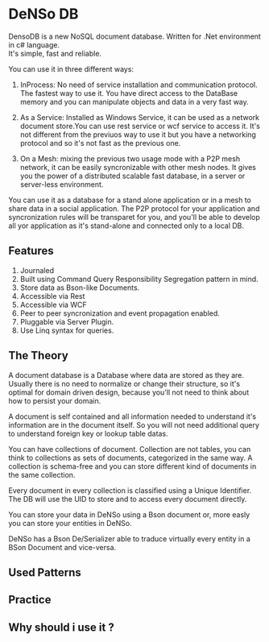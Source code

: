DeNSo DB
================================================
DensoDB is a new NoSQL document database. Written for .Net environment in c# language.  
It's simple, fast and reliable.

You can use it in three different ways:

1. InProcess: No need of service installation and communication protocol. The fastest way to use it. You have direct access to the DataBase memory and you can manipulate objects and data in a very fast way. 

2. As a Service: Installed as Windows Service, it can be used as a network document store.You can use rest service or wcf service to access it. It's not different from the previuos way to use it but you have a networking protocol and so it's not fast as the previous one.

3. On a Mesh: mixing the previous two usage mode with a P2P mesh network, it can be easily syncronizable with other mesh nodes. It gives you the power of a distributed scalable fast database, in a server or server-less environment.

You can use it as a database for a stand alone application or in a mesh to share data in a social application. 
The P2P protocol for your application and syncronization rules will be transparet for you, and you'll be able to develop all yor application as it's stand-alone and connected only to a local DB. 

Features
------------------------------------------------

1. Journaled 
2. Built using Command Query Responsibility Segregation pattern in mind. 
3. Store data as Bson-like Documents. 
4. Accessible via Rest 
5. Accessible via WCF 
6. Peer to peer syncronization and event propagation enabled. 
7. Pluggable via Server Plugin.
8. Use Linq syntax for queries. 

The Theory
------------------------------------------------

A document database is a Database where data are stored as they are. 
Usually there is no need to normalize or change their structure, so it's optimal for domain driven design, because you'll not need to think about how to persist your domain. 

A document is self contained and all information needed to understand it's information are in the document itself. 
So you will not need additional query to understand foreign key or lookup table datas. 

You can have collections of document. Collection are not tables, you can think to collections as sets of documents, categorized in the same way.
A collection is schema-free and you can store different kind of documents in the same collection. 

Every document in every collection is classified using a Unique Identifier. 
The DB will use the UID to store and to access every document directly. 

You can store your data in DeNSo using a Bson document or, more easly you can store your entities in DeNSo. 

DeNSo has a Bson De/Serializer able to traduce virtually every entity in a BSon Document and vice-versa. 

Used Patterns
------------------------------------------------
  
	

Practice
------------------------------------------------



Why should i use it ?
------------------------------------------------
